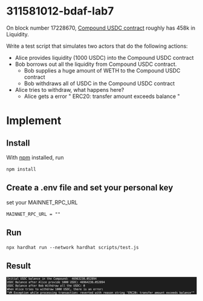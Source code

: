 # 311581012-bdaf-lab7
On block number 17228670, [Compound USDC contract](https://etherscan.io/address/0xc3d688B66703497DAA19211EEdff47f25384cdc3#readProxyContract) roughly has 458k in Liquidity.

Write a test script that simulates two actors that do the following actions:

- Alice provides liquidity (1000 USDC) into the Compound USDC contract
- Bob borrows out all the liquidity from Compound USDC contract.
    - Bob supplies a huge amount of WETH to the Compound USDC contract
    - Bob withdraws all of USDC in the Compound USDC contract
- Alice tries to withdraw, what happens here?
    - Alice gets a error " ERC20: transfer amount exceeds balance "

# Implement
## Install
With [npm](https://npmjs.org/) installed, run

    npm install 
    
## Create a .env file and set your personal key
  set your MAINNET_RPC_URL

    MAINNET_RPC_URL = ""
    

## Run
    npx hardhat run --network hardhat scripts/test.js  

## Result
![image](https://github.com/EPJ-coding/311581012-bdaf-lab7/blob/main/pictures/pic.jpg)
